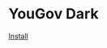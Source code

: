 # YouGov Dark

[Install](https://raw.githubusercontent.com/aruncveli/userstyles/refs/heads/main/sites/yougov/yougov.user.css)
